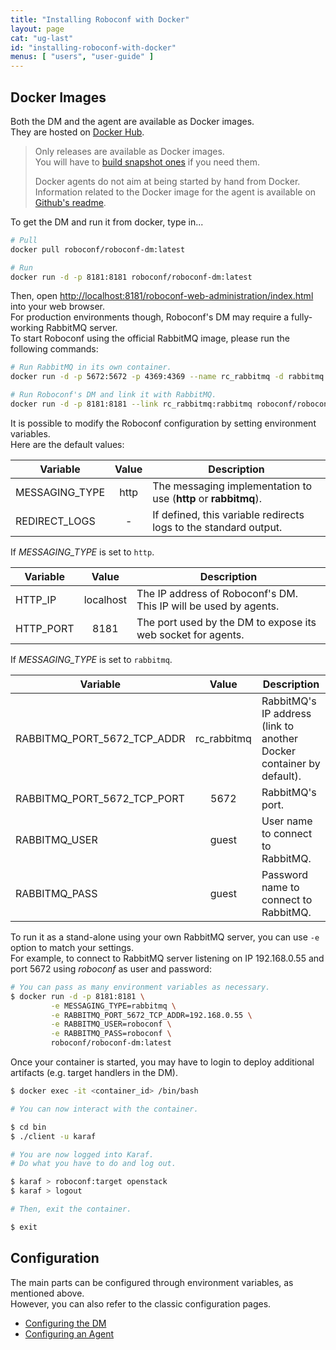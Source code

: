 ```yaml
---
title: "Installing Roboconf with Docker"
layout: page
cat: "ug-last"
id: "installing-roboconf-with-docker"
menus: [ "users", "user-guide" ]
---
```


## Docker Images

Both the DM and the agent are available as Docker images.  
They are hosted on [Docker Hub](https://hub.docker.com/_/roboconf).

> Only releases are available as Docker images.  
> You will have to [build snapshot ones](https://github.com/roboconf/roboconf-dockerfile) if you need them.  
>
> Docker agents do not aim at being started by hand from Docker.  
> Information related to the Docker image for the agent is available on [Github's readme](https://github.com/roboconf/roboconf-dockerfile). 

To get the DM and run it from docker, type in...

```bash
# Pull
docker pull roboconf/roboconf-dm:latest

# Run
docker run -d -p 8181:8181 roboconf/roboconf-dm:latest
```

Then, open [http://localhost:8181/roboconf-web-administration/index.html](http://localhost:8181/roboconf-web-administration/index.html)
into your web browser.  
For production environments though, Roboconf's DM may require a fully-working RabbitMQ server.  
To start Roboconf using the official RabbitMQ image, please run the following commands:

```bash
# Run RabbitMQ in its own container.
docker run -d -p 5672:5672 -p 4369:4369 --name rc_rabbitmq -d rabbitmq:latest

# Run Roboconf's DM and link it with RabbitMQ.
docker run -d -p 8181:8181 --link rc_rabbitmq:rabbitmq roboconf/roboconf-dm:latest
```

It is possible to modify the Roboconf configuration by setting environment variables.  
Here are the default values:

| Variable | Value | Description |
| -------- | :---: | ----------- |
| MESSAGING_TYPE | http | The messaging implementation to use (**http** or **rabbitmq**). |
| REDIRECT_LOGS | - | If defined, this variable redirects logs to the standard output. |

<!-- -->

If *MESSAGING_TYPE* is set to `http`.

| Variable | Value | Description |
| -------- | :---: | ----------- |
| HTTP_IP | localhost | The IP address of Roboconf's DM. This IP will be used by agents. |
| HTTP_PORT | 8181 | The port used by the DM to expose its web socket for agents. |

<!-- -->

If *MESSAGING_TYPE* is set to `rabbitmq`.

| Variable | Value | Description |
| -------- | :---: | ----------- |
| RABBITMQ_PORT_5672_TCP_ADDR | rc_rabbitmq | RabbitMQ's IP address (link to another Docker container by default). |
| RABBITMQ_PORT_5672_TCP_PORT | 5672 | RabbitMQ's port. |
| RABBITMQ_USER | guest | User name to connect to RabbitMQ. |
| RABBITMQ_PASS | guest | Password name to connect to RabbitMQ. |


To run it as a stand-alone using your own RabbitMQ server, you can use `-e` option to match your settings.  
For example, to connect to RabbitMQ server listening on IP 192.168.0.55 and port 5672 using *roboconf* as user and password:

```bash
# You can pass as many environment variables as necessary.
$ docker run -d -p 8181:8181 \
         -e MESSAGING_TYPE=rabbitmq \
         -e RABBITMQ_PORT_5672_TCP_ADDR=192.168.0.55 \
         -e RABBITMQ_USER=roboconf \
         -e RABBITMQ_PASS=roboconf \
         roboconf/roboconf-dm:latest
```

Once your container is started, you may have to login to deploy additional artifacts (e.g. target handlers in the DM).

```bash
$ docker exec -it <container_id> /bin/bash

# You can now interact with the container.

$ cd bin
$ ./client -u karaf

# You are now logged into Karaf.
# Do what you have to do and log out.

$ karaf > roboconf:target openstack
$ karaf > logout

# Then, exit the container.

$ exit
```


## Configuration

The main parts can be configured through environment variables, as mentioned above.  
However, you can also refer to the classic configuration pages.

* [Configuring the DM](configuring-the-deployment-manager.html)
* [Configuring an Agent](configuring-an-agent.html)
